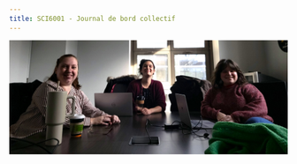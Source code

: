 ```yaml
---
title: SCI6001 - Journal de bord collectif
---
```

![photo groupe](images/photo_groupe_SCI6001_modif.jpg)

